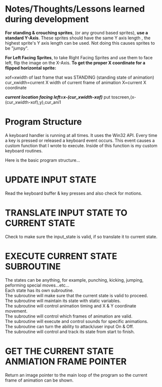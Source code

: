 # Notes/Thoughts/Lessons learned during development

**For standing & crouching sprites**, (or any ground based sprites), **use a standard Y-Axis**. These sprites should have the same Y axis 
length , the highest sprite's Y axis length can be used. Not doing this causes sprites to be "jumpy". 

**For Left Facing Sprites**, to take Right Facing Sprites and use them to face left, flip the image on the X-Axis. 
**To get the proper X coordinate for a flipped horizontal sprite:**

xof=xwidth of last frame that was STANDING (standing state of animation)
cur_xwidth=current X width of current frame of animation
X=current X coordinate

**_current location facing left=x-(cur_xwidth-xof)_**
put toscreen,(x-(cur_xwidth-xof),y),cur_ani1

# Program Structure
A keyboard handler is running at all times. It uses the Win32 API. Every time a key is pressed or released 
a keyboard event occurs. This event causes a custom function that I wrote to execute. Inside of this function
is my custom keyboard routines.

Here is the basic program structure...
# UPDATE INPUT STATE
Read the keyboard buffer & key presses and also check for motions. 
# TRANSLATE INPUT STATE TO CURRENT STATE
Check to make sure the input_state is valid, if so translate it to current state.
# EXECUTE CURRENT STATE SUBROUTINE
The states can be anything, for example, punching, kicking, jumping, peforming special moves...etc...
<br>
Each state has its own subroutine.
<br>
The subroutine will make sure that the current state is valid to proceed. 
<br>
The subroutine will maintain its state with static variables.
<br>
The subroutine will control animation timing and X & Y coordinate movement.
<br>
The subroutine will control which frames of animation are valid.
<br>
The subroutine will execute and control sounds for specific animations.
<br>
The subroutine can turn the ability to attack/user input On & Off.
<br>
The subroutine will control and track its state from start to finish.
</br>

# GET THE CURRENT STATE ANMIATION FRAME POINTER
Return an image pointer to the main loop of the program so the current frame of animation can be shown.




